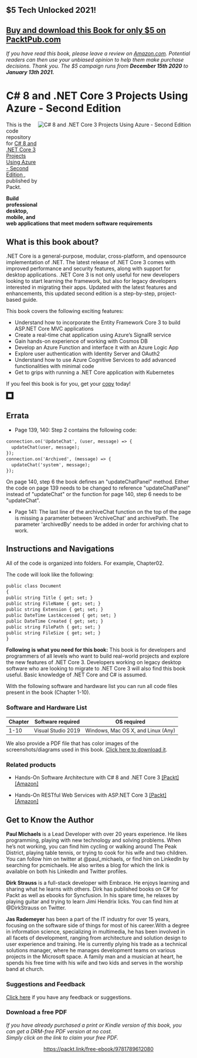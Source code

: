 


## $5 Tech Unlocked 2021!
[Buy and download this Book for only $5 on PacktPub.com](https://www.packtpub.com/product/c-8-and-net-core-3-projects-using-azure-second-edition/9781789612080)
-----
*If you have read this book, please leave a review on [Amazon.com](https://www.amazon.com/gp/product/178961208X).     Potential readers can then use your unbiased opinion to help them make purchase decisions. Thank you. The $5 campaign         runs from __December 15th 2020__ to __January 13th 2021.__*

# C# 8 and .NET Core 3 Projects Using Azure - Second Edition 

<a href="https://www.packtpub.com/in/web-development/c-8-and-net-core-3-0-projects-second-edition?utm_source=github&utm_medium=repository&utm_campaign=9781789612080"><img src="https://www.packtpub.com/media/catalog/product/cache/e4d64343b1bc593f1c5348fe05efa4a6/9/7/9781789612080-original.jpeg" alt="C# 8 and .NET Core 3 Projects Using Azure - Second Edition " height="256px" align="right"></a>

This is the code repository for [C# 8 and .NET Core 3 Projects Using Azure - Second Edition ](https://www.packtpub.com/in/web-development/c-8-and-net-core-3-0-projects-second-edition?utm_source=github&utm_medium=repository&utm_campaign=9781789612080), published by Packt.

**Build professional desktop, mobile, and web applications that meet modern software requirements**

## What is this book about?
.NET Core is a general-purpose, modular, cross-platform, and opensource implementation of .NET. The latest release of .NET Core 3 comes with improved performance and security features, along with support for desktop applications. .NET Core 3 is not only useful for new developers looking to start learning the framework, but also for legacy developers interested in migrating their apps. Updated with the latest features and enhancements, this updated second edition is a step-by-step, project-based guide.


This book covers the following exciting features:
* Understand how to incorporate the Entity Framework Core 3 to build ASP.NET Core MVC applications 
* Create a real-time chat application using Azure’s SignalR service 
* Gain hands-on experience of working with Cosmos DB 
* Develop an Azure Function and interface it with an Azure Logic App 
* Explore user authentication with Identity Server and OAuth2 
* Understand how to use Azure Cognitive Services to add advanced functionalities with minimal code 
* Get to grips with running a .NET Core application with Kubernetes

If you feel this book is for you, get your [copy](https://www.amazon.com/dp/178961208X) today!

<a href="https://www.packtpub.com/?utm_source=github&utm_medium=banner&utm_campaign=GitHubBanner"><img src="https://raw.githubusercontent.com/PacktPublishing/GitHub/master/GitHub.png" 
alt="https://www.packtpub.com/" border="5" /></a>

## Errata
* Page 139, 140: Step 2 contains the following code:
```
connection.on('UpdateChat', (user, message) => {
  updateChat(user, message);
});
connection.on('Archived', (message) => {
  updateChat('system', message);
});
```
On page 140, step 6 the book defines an "updateChatPanel" method. Either the code on page 139 needs to be changed to
reference "updateChatPanel" instead of "updateChat" or the function for page 140, step 6 needs to be "updateChat".
* Page 141: The last line of the archiveChat function on the top of the page is missing a parameter between 'ArchiveChat' and archivePath. The parameter 'archivedBy' needs to be added in order for archiving chat to work.

## Instructions and Navigations
All of the code is organized into folders. For example, Chapter02.

The code will look like the following:
```
public class Document
{
public string Title { get; set; }
public string FileName { get; set; }
public string Extension { get; set; }
public DateTime LastAccessed { get; set; }
public DateTime Created { get; set; }
public string FilePath { get; set; }
public string FileSize { get; set; }
}
```

**Following is what you need for this book:**
This book is for developers and programmers of all levels who want to build real-world projects and explore the new features of .NET Core 3. Developers working on legacy desktop software who are looking to migrate to .NET Core 3 will also find this book useful. Basic knowledge of .NET Core and C# is assumed.

With the following software and hardware list you can run all code files present in the book (Chapter 1-10).
### Software and Hardware List
| Chapter | Software required | OS required |
| -------- | ------------------------------------ | ----------------------------------- |
| 1-10 | Visual Studio 2019 | Windows, Mac OS X, and Linux (Any) |

We also provide a PDF file that has color images of the screenshots/diagrams used in this book. [Click here to download it](https://static.packt-cdn.com/downloads/9781789612080_ColorImages.pdf).

### Related products
* Hands-On Software Architecture with C# 8 and .NET Core 3  [[Packt]](https://www.packtpub.com/in/programming/hands-on-software-architecture-with-c-8?utm_source=github&utm_medium=repository&utm_campaign=9781789800937) [[Amazon]](https://www.amazon.com/dp/1789800935)

* Hands-On RESTful Web Services with ASP.NET Core 3  [[Packt]](https://www.packtpub.com/in/application-development/hands-restful-web-services-aspnet-core?utm_source=github&utm_medium=repository&utm_campaign=9781789537611) [[Amazon]](https://www.amazon.com/dp/1789537614)

## Get to Know the Author
**Paul Michaels**
is a Lead Developer with over 20 years experience. He likes programming, playing with new technology and solving problems. When he’s not working, you can find him cycling or walking around The Peak District, playing table tennis, or trying to cook for his wife and two children. You can follow him on twitter at @paul_michaels, or find him on LinkedIn by searching for pcmichaels. He also writes a blog for which the link is available on both his LinkedIn and Twitter profiles.

**Dirk Strauss**
is a full-stack developer with Embrace. He enjoys learning and sharing what he learns with others. Dirk has published books on C# for Packt as well as ebooks for Syncfusion. In his spare time, he relaxes by playing guitar and trying to learn Jimi Hendrix licks. You can find him at @DirkStrauss on Twitter.

**Jas Rademeyer**
has been a part of the IT industry for over 15 years, focusing on the software side of things for most of his career.With a degree in information science, specializing in multimedia, he has been involved in all facets of development, ranging from architecture and solution design to user experience and training. He is currently plying his trade as a technical solutions manager, where he manages development teams on various projects in the Microsoft space. A family man and a musician at heart, he spends his free time with his wife and two kids and serves in the worship band at church.

### Suggestions and Feedback
[Click here](https://docs.google.com/forms/d/e/1FAIpQLSdy7dATC6QmEL81FIUuymZ0Wy9vH1jHkvpY57OiMeKGqib_Ow/viewform) if you have any feedback or suggestions.
### Download a free PDF

 <i>If you have already purchased a print or Kindle version of this book, you can get a DRM-free PDF version at no cost.<br>Simply click on the link to claim your free PDF.</i>
<p align="center"> <a href="https://packt.link/free-ebook/9781789612080">https://packt.link/free-ebook/9781789612080 </a> </p>
